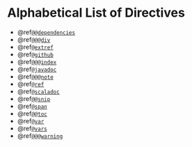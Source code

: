 # Alphabetical List of Directives

 * @ref[`@@dependencies`](dependencies.md)
 * @ref[`@@@div`](css-friendliness.md#div)
 * @ref[`@extref`](linking.md#extref-directive)
 * @ref[`@github`](linking.md#github-directive)
 * @ref[`@@@index`](organizing-pages.md#index-container)
 * @ref[`@javadoc`](linking.md#javadoc)
 * @ref[`@@@note`](callouts.md#note-callout)
 * @ref[`@ref`](linking.md#ref-link)
 * @ref[`@scaladoc`](linking.md#scaladoc)
 * @ref[`@@snip`](snippets.md)
 * @ref[`@span`](css-friendliness.md#span)
 * @ref[`@@toc`](organizing-pages.md#toc-block)
 * @ref[`@var`](vars.md#var)
 * @ref[`@vars`](vars.md#vars)
 * @ref[`@@@warning`](callouts.md#warning-callout)
